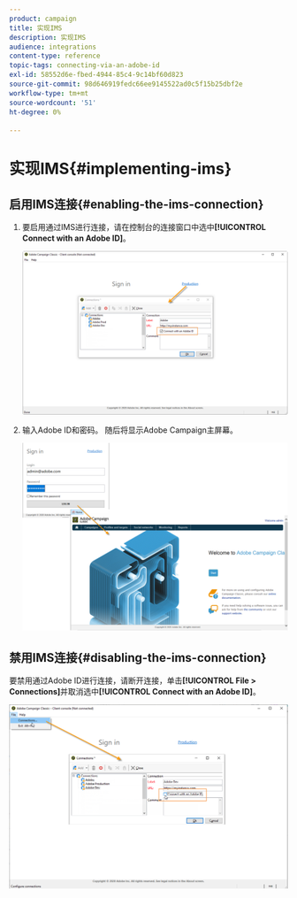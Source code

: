 ```yaml
---
product: campaign
title: 实现IMS
description: 实现IMS
audience: integrations
content-type: reference
topic-tags: connecting-via-an-adobe-id
exl-id: 58552d6e-fbed-4944-85c4-9c14bf60d823
source-git-commit: 98d646919fedc66ee9145522ad0c5f15b25dbf2e
workflow-type: tm+mt
source-wordcount: '51'
ht-degree: 0%

---
```


# 实现IMS{#implementing-ims}

## 启用IMS连接{#enabling-the-ims-connection}

1. 要启用通过IMS进行连接，请在控制台的连接窗口中选中&#x200B;**[!UICONTROL Connect with an Adobe ID]**。

   ![](assets/ims_1.png)

1. 输入Adobe ID和密码。 随后将显示Adobe Campaign主屏幕。

   ![](assets/ims_2.png)

## 禁用IMS连接{#disabling-the-ims-connection}

要禁用通过Adobe ID进行连接，请断开连接，单击&#x200B;**[!UICONTROL File > Connections]**&#x200B;并取消选中&#x200B;**[!UICONTROL Connect with an Adobe ID]**。

![](assets/ims_4.png)
